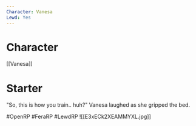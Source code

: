 ```yaml
---
Character: Vanesa
Lewd: Yes
---
```

# Character
[[Vanesa]]

# Starter
"So, this is how you train.. huh?" Vanesa laughed as she gripped the bed.  

#OpenRP #FeraRP #LewdRP 
![[E3xECk2XEAMMYXL.jpg]]